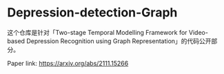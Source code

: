 # Depression-detection-Graph
这个仓库是针对「Two-stage Temporal Modelling Framework for Video-based Depression Recognition using Graph Representation」的代码公开部分。

Paper link: https://arxiv.org/abs/2111.15266
